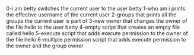 0-i am betty switches the current user to the user betty
1-who am i prints the effective username of the current user
2-groups that prints all the groups the current user is part of
3-new owner that changes the owner of the file hello to the user betty
4-empty script that creates an empty file called hello
5-execute script that adds execute permission to the owner of the file hello
6-multiple permission script that adds execute permission to the owner and the group owner

